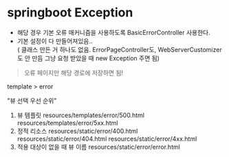 # springboot Exception

- 해당 경우 기본 오류 매커니즘을 사용하도록 BasicErrorController 사용한다.
- 기본 설정이 다 만들어져있음..  
  ( 클래스 만든 거 하나도 없음. ErrorPageController도, WebServerCustomizer도 안 만듬
  그냥 요청 받았을 때 new Exception 주면 됨)

> 오류 페이지만 해당 경로에 저장하면 됨!

template > error

"뷰 선택 우선 순위"

1. 뷰 템플릿
   resources/templates/error/500.html
   resources/templates/error/5xx.html
2. 정적 리소스
   resources/static/error/400.html
   resources/static/error/404.html
   resources/static/error/4xx.html
3. 적용 대상이 없을 때 뷰 이름
   resources/static/error/error.html